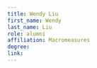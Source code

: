 ```yaml
---
title: Wendy Liu
first_name: Wendy
last_name: Liu
role: alumni
affiliation: Macromeasures
degree:
link:
---
```

